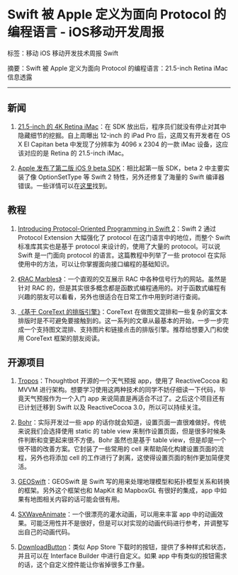 # Swift 被 Apple 定义为面向 Protocol 的编程语言 - iOS移动开发周报

标签：移动 iOS 移动开发技术周报 Swift

摘要：Swift 被 Apple 定义为面向 Protocol 的编程语言：21.5-inch Retina iMac 信息透露

---

## 新闻

1. [21.5-inch 的 4K Retina iMac](http://www.macrumors.com/2015/06/25/os-x-el-capitan-code-hints-at-21-5-inch-imac/)：在 SDK 放出后，程序员们就没有停止对其中隐藏细节的挖掘。自上周曝出 12-inch 的 iPad Pro 后，这周又有开发者在 OS X El Capitan beta 中发现了分辨率为 4096 x 2304 的一款 iMac 设备，这应该对应的是 Retina 的 21.5-inch iMac。

2. [Apple 发布了第二版 iOS 9 beta SDK](https://developer.apple.com/ios/pre-release/)：相比起第一版 SDK，beta 2 中主要实装了像 OptionSetType 等 Swift 2 特性，另外还修复了海量的 Swift 编译器错误。一些详情可以在[这里](http://www.russbishop.net/swift-2-beta-2)找到。

## 教程

1. [Introducing Protocol-Oriented Programming in Swift 2](http://www.raywenderlich.com/109156/introducing-protocol-oriented-programming-in-swift-2)：Swift 2 通过 Protocol Extension 大幅强化了 protocol 在这门语言中的地位，而整个 Swift 标准库其实也是基于 protocol 来设计的，使用了大量的 protocol。可以说 Swift 是一门面向 protocol 的语言。这篇教程中列举了一些 protocol 在实际使用中的方法，可以让你掌握面向接口编程的基础知识。

2. [《RAC Marbles》](http://neilpa.me/rac-marbles/)：一个直观的交互展示 RAC 中各种信号行为的网站。虽然是针对 RAC 的，但是其实很多概念都是函数式编程通用的。对于函数式编程有兴趣的朋友可以看看，另外也很适合在日常工作中用到时进行查阅。

3. [《基于 CoreText 的排版引擎》](http://blog.devtang.com/blog/2015/06/27/using-coretext-1/)：CoreText 在做图文混排和一些复杂的富文本排版时是不可避免要接触到的。这一系列的文章从最基本的开始，一步一步完成一个支持图文混排、支持图片和链接点击的排版引擎。推荐给想要入门和使用 CoreText 框架的朋友阅读。

## 开源项目

1. [Tropos](https://github.com/thoughtbot/Tropos)：Thoughtbot 开源的一个天气预报 app，使用了 ReactiveCocoa 和 MVVM 进行架构。想要学习使用这两种技术的同学不妨仔细读一下代码，毕竟天气预报作为一个入门 app 来说简直是再适合不过了。之后这个项目还有已计划迁移到 Swift 以及 ReactiveCocoa 3.0，所以可以持续关注。

2. [Bohr](https://github.com/DavdRoman/Bohr)：实际开发过一些 app 的话你就会知道，设置页面一直很难做好。传统来说我们会选择使用 static 的 table view 来制作设置页面，但是很多时候条件判断和变更起来很不方便。Bohr 虽然也是基于 table view，但是却是一个很不错的改善方案。它封装了一些常用的 cell 来帮助简化构建设置页面的流程，另外也将添加 cell 的工作进行了剥离，这使得设置页面的制作更加简便灵活。

3. [GEOSwift](https://github.com/andreacremaschi/GEOSwift)：GEOSwift 是 Swift 写的用来处理地理模型和拓扑模型关系和转换的框架。另外这个框架也和 MapKit 和 MapboxGL 有很好的集成，app 中如果有地图相关内容的话可能会很有用。

4. [SXWaveAnimate](https://github.com/dsxNiubility/SXWaveAnimate)：一个很漂亮的灌水动画，可以用来丰富 app 中的动画效果。可能泛用性并不是很好，但是可以对实现的动画代码进行参考，并调整写出自己的动画代码。

5. [DownloadButton](https://github.com/PavelKatunin/DownloadButton)：类似 App Store 下载时的按钮，提供了多种样式和状态，并且可以在 Interface Builder 中进行自定义。如果 app 中有类似的按钮需求的话，这个自定义控件能让你省掉很多工作量。
